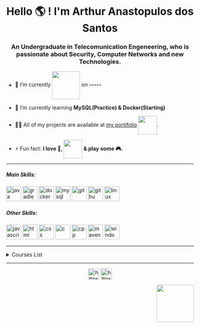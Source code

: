 <h1 align="center">Hello 🌎 ! I'm Arthur Anastopulos dos Santos</h1>
<h3 align="center">An Undergraduate in Telecomunication Engeneering, who is passionate about Security, Computer Networks and new Technologies.</h3>

- 🔭 I’m currently <img align="center" src="https://media4.giphy.com/media/h1zoxLAylyAwFNSScT/giphy.gif" width="75" height="75"> on **-----**

- 🌱 I’m currently learning **MySQL(Practice) & Docker(Starting)**

- 👨‍💻 All of my projects are available at [my portifolio](https://arthuranastopulos.github.io/) <img align="center" src="https://media1.giphy.com/media/RiE7uJn2OVKyebTJLM/giphy.gif" width="50" height="50">.

- ⚡ Fun fact: **I love 🍕, <img align="center" src="https://media3.giphy.com/media/XZUnNVhfG5yMK1T07I/giphy.gif" width="50" height="50"> & play some 🎮.**

----
<h5 align="left">Main Skills:</h5>  
  
<p align="left"><img src="https://devicon.dev/devicon.git/icons/java/java-original-wordmark.svg" alt="java" width="40" height="40"/> <img src="https://devicon.dev/devicon.git/icons/gradle/gradle-plain.svg" alt="gradle" width="40" height="40"/> <img src="https://devicon.dev/devicon.git/icons/docker/docker-original-wordmark.svg" alt="docker" width="40" height="40"/> <img src="https://devicon.dev/devicon.git/icons/mysql/mysql-original-wordmark.svg" alt="mysql" width="40" height="40"/> <img src="https://devicon.dev/devicon.git/icons/git/git-original.svg" alt="git" width="40" height="40"/> <img src="https://devicon.dev/devicon.git/icons/github/github-original.svg" alt="githu" width="40" height="40"/> <img src="https://devicon.dev/devicon.git/icons/linux/linux-original.svg" alt="linux" width="40" height="40"/> </p>

<h5 align="left">Other Skills:</h5>

<p align="left"><img src="https://devicon.dev/devicon.git/icons/javascript/javascript-original.svg" alt="javascript" width="40" height="40"/> <img src="https://devicon.dev/devicon.git/icons/html5/html5-original.svg" alt="html" width="40" height="40"/> <img src="https://devicon.dev/devicon.git/icons/css3/css3-original.svg" alt="css" width="40" height="40"/> <img src="https://devicon.dev/devicon.git/icons/c/c-original.svg" alt="c" width="40" height="40"/> <img src="https://devicon.dev/devicon.git/icons/cplusplus/cplusplus-original.svg" alt="cpp" width="40" height="40"/> <img src="https://cdn.icon-icons.com/icons2/2107/PNG/512/file_type_maven_icon_130397.png" alt="maven" width="40" height="40"/> <img src="https://devicon.dev/devicon.git/icons/windows8/windows8-original.svg" alt="windows" width="40" height="40"/> </p>

----

<!--START_SECTION:table-->
<details>
<summary>Courses List</summary>

| Course | Place | Hours |
| :---: | :---: | :---: |
| Matlab - IFSC | São José-SC | 66 Hr |
| The Web Developer Bootcamp | Udemy | 47Hr |
| Docker and Kubernetes: The Complete Guide | Udemy | 22 Hr |

</details>

----
<p align="center">
<a href="https://twitter.com/arntpls" target="blank"><img align="center" src="https://cdn.jsdelivr.net/npm/simple-icons@3.0.1/icons/twitter.svg" alt="https://twitter.com/arntpls" height="30" width="30" /></a>
<a href="https://www.linkedin.com/in/arthur-anastopulos-6171b01a6/" target="blank"><img align="center" src="https://cdn.jsdelivr.net/npm/simple-icons@3.0.1/icons/linkedin.svg" alt="https://www.linkedin.com/in/arthur-anastopulos-6171b01a6/" height="30" width="30" /></a>
</p>

<p>
<img align="right" src="https://media0.giphy.com/media/24FMAgyVriTaslFdBg/giphy.gif" width="100" height="100">
</p>
